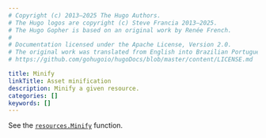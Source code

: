 ```yaml
---
# Copyright (c) 2013–2025 The Hugo Authors.
# The Hugo logos are copyright (c) Steve Francia 2013–2025.
# The Hugo Gopher is based on an original work by Renée French.
#
# Documentation licensed under the Apache License, Version 2.0.
# The original work was translated from English into Brazilian Portuguese.
# https://github.com/gohugoio/hugoDocs/blob/master/content/LICENSE.md

title: Minify
linkTitle: Asset minification
description: Minify a given resource.
categories: []
keywords: []
---
```


See the [`resources.Minify`](/functions/resources/minify/) function.
